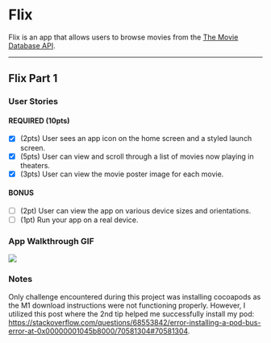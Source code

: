 # Flix

Flix is an app that allows users to browse movies from the [The Movie Database API](http://docs.themoviedb.apiary.io/#).

---

## Flix Part 1

### User Stories


#### REQUIRED (10pts)
- [X] (2pts) User sees an app icon on the home screen and a styled launch screen.
- [X] (5pts) User can view and scroll through a list of movies now playing in theaters.
- [X] (3pts) User can view the movie poster image for each movie.

#### BONUS
- [ ] (2pt) User can view the app on various device sizes and orientations.
- [ ] (1pt) Run your app on a real device.

### App Walkthrough GIF
![](https://i.imgur.com/GOWx7Wn.gif)


### Notes
Only challenge encountered during this project was installing cocoapods as the M1 download instructions were not functioning properly. However, I utilized this post where the 2nd tip helped me successfully install my pod: https://stackoverflow.com/questions/68553842/error-installing-a-pod-bus-error-at-0x00000001045b8000/70581304#70581304. 
